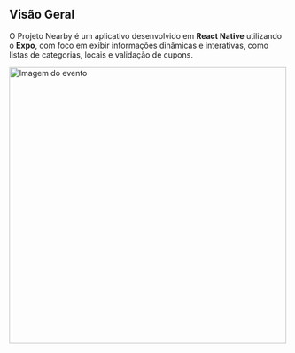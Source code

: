 ## **Visão Geral**

O Projeto Nearby é um aplicativo desenvolvido em **React Native** utilizando o **Expo**, com foco em exibir informações dinâmicas e interativas, como listas de categorias, locais e validação de cupons.

<img src="./event-image.png.jpg" alt="Imagem do evento" width="500">  
